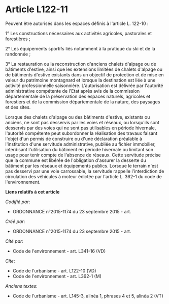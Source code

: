 # Article L122-11

Peuvent être autorisés dans les espaces définis à l'article L. 122-10 : 

1° Les constructions nécessaires aux activités agricoles, pastorales et forestières ; 

2° Les équipements sportifs liés notamment à la pratique du ski et de la randonnée ; 

3° La restauration ou la reconstruction d'anciens chalets d'alpage ou de bâtiments d'estive, ainsi que les extensions
limitées de chalets d'alpage ou de bâtiments d'estive existants dans un objectif de protection et de mise en valeur du
patrimoine montagnard et lorsque la destination est liée à une activité professionnelle saisonnière. L'autorisation est
délivrée par l'autorité administrative compétente de l'Etat après avis de la commission départementale de la préservation des
espaces naturels, agricoles et forestiers et de la commission départementale de la nature, des paysages et des sites. 

Lorsque des chalets d'alpage ou des bâtiments d'estive, existants ou anciens, ne sont pas desservis par les voies et réseaux,
ou lorsqu'ils sont desservis par des voies qui ne sont pas utilisables en période hivernale, l'autorité compétente peut
subordonner la réalisation des travaux faisant l'objet d'un permis de construire ou d'une déclaration préalable à
l'institution d'une servitude administrative, publiée au fichier immobilier, interdisant l'utilisation du bâtiment en période
hivernale ou limitant son usage pour tenir compte de l'absence de réseaux. Cette servitude précise que la commune est libérée
de l'obligation d'assurer la desserte du bâtiment par les réseaux et équipements publics. Lorsque le terrain n'est pas
desservi par une voie carrossable, la servitude rappelle l'interdiction de circulation des véhicules à moteur édictée par
l'article L. 362-1 du code de l'environnement.

**Liens relatifs à cet article**

_Codifié par_:

  - ORDONNANCE n°2015-1174 du 23 septembre 2015 - art.

_Créé par_:

  - ORDONNANCE n°2015-1174 du 23 septembre 2015 - art.

_Cité par_:

  - Code de l'environnement - art. L341-16 (VD)

_Cite_:

  - Code de l'urbanisme - art. L122-10 (VD)
  - Code de l'environnement - art. L362-1 (M)

_Anciens textes_:

  - Code de l'urbanisme - art. L145-3, alinéa 1, phrases 4 et 5, alinéa 2 (VT)
